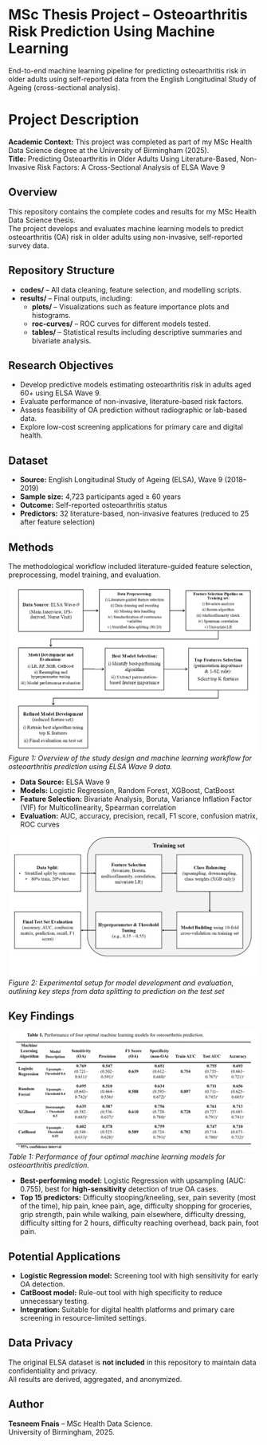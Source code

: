 # MSc Thesis Project – Osteoarthritis Risk Prediction Using Machine Learning
End-to-end machine learning pipeline for predicting osteoarthritis risk in older adults using self-reported data from the English Longitudinal Study of Ageing (cross-sectional analysis).
# Project Description
**Academic Context:** This project was completed as part of my MSc Health Data Science degree at the University of Birmingham (2025).  
**Title:** Predicting Osteoarthritis in Older Adults Using Literature-Based, Non-Invasive Risk Factors: A Cross-Sectional Analysis of ELSA Wave 9 

## Overview
This repository contains the complete codes and results for my MSc Health Data Science thesis.  
The project develops and evaluates machine learning models to predict osteoarthritis (OA) risk in older adults using non-invasive, self-reported survey data.

## Repository Structure
- **codes/** – All data cleaning, feature selection, and modelling scripts.
- **results/** – Final outputs, including:
  - **plots/** – Visualizations such as feature importance plots and histograms.
  - **roc-curves/** – ROC curves for different models tested.
  - **tables/** – Statistical results including descriptive summaries and bivariate analysis.

## Research Objectives
- Develop predictive models estimating osteoarthritis risk in adults aged 60+ using ELSA Wave 9.
- Evaluate performance of non-invasive, literature-based risk factors.
- Assess feasibility of OA prediction without radiographic or lab-based data.
- Explore low-cost screening applications for primary care and digital health.

## Dataset
- **Source:** English Longitudinal Study of Ageing (ELSA), Wave 9 (2018–2019)
- **Sample size:** 4,723 participants aged ≥ 60 years
- **Outcome:** Self-reported osteoarthritis status
- **Predictors:** 32 literature-based, non-invasive features (reduced to 25 after feature selection)

## Methods
The methodological workflow included literature-guided feature selection, preprocessing, model training, and evaluation.

![Study Design & Machine Learning Workflow](results/plots/study%20design%20and%20machine%20learning%20workflow.png)
*Figure 1: Overview of the study design and machine learning workflow for osteoarthritis prediction using ELSA Wave 9 data.*

- **Data Source:** ELSA Wave 9
- **Models:** Logistic Regression, Random Forest, XGBoost, CatBoost
- **Feature Selection:** Bivariate Analysis, Boruta, Variance Inflation Factor (VIF) for Multicollinearity, Spearman correlation
- **Evaluation:** AUC, accuracy, precision, recall, F1 score, confusion matrix, ROC curves

![Experimental Setup](results/plots/Experimental%20setup.png)
*Figure 2: Experimental setup for model development and evaluation, outlining key steps from data splitting to prediction on the test set*

## Key Findings
![Performance Evaluation](results/tables/performance%20evaluation.png)
*Table 1: Performance of four optimal machine learning models for osteoarthritis prediction.*

- **Best-performing model:** Logistic Regression with upsampling (AUC: 0.755), best for **high-sensitivity** detection of true OA cases.
- **Top 15 predictors:** Difficulty stooping/kneeling, sex, pain severity (most of the time), hip pain, knee pain, age, difficulty shopping for groceries, grip strength, pain while walking, pain elsewhere, difficulty dressing, difficulty sitting for 2 hours, difficulty reaching overhead, back pain, foot pain.

## Potential Applications
- **Logistic Regression model:** Screening tool with high sensitivity for early OA detection.
- **CatBoost model:** Rule-out tool with high specificity to reduce unnecessary testing.
- **Integration:** Suitable for digital health platforms and primary care screening in resource-limited settings.

## Data Privacy
The original ELSA dataset is **not included** in this repository to maintain data confidentiality and privacy.  
All results are derived, aggregated, and anonymized.

## Author
**Tesneem Fnais** – MSc Health Data Science.  
University of Birmingham, 2025.
